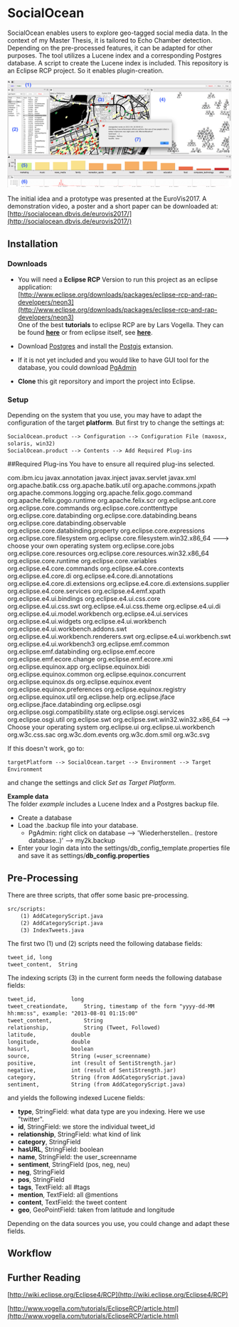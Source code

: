 # SocialOcean
SocialOcean enables users to explore geo-tagged social media data.
In the context of my Master Thesis, it is tailored to Echo Chamber detection.
Depending on the pre-processed features, it can be adapted for other purposes.
The tool utilizes a Lucene index and a corresponding Postgres database.
A script to create the Lucene index is included.
This repository is an Eclipse RCP project. So it enables plugin-creation.

![SocialOcean Tool Interface](./tool.png)


The initial idea and a prototype was presented at the EuroVis2017.
A demonstration video, a poster and a short paper can be downloaded at: [http://socialocean.dbvis.de/eurovis2017/](http://socialocean.dbvis.de/eurovis2017/)


## Installation

### Downloads

- You will need a **Eclipse RCP** Version to run this project as an eclipse application:  
[http://www.eclipse.org/downloads/packages/eclipse-rcp-and-rap-developers/neon3](http://www.eclipse.org/downloads/packages/eclipse-rcp-and-rap-developers/neon3)  
One of the best **tutorials** to eclipse RCP are by Lars Vogella. They can be found [**here**](http://www.vogella.com/tutorials/EclipseRCP/article.html)
or from eclipse itself, see [**here**](http://wiki.eclipse.org/Eclipse4/RCP).

- Download [Postgres](https://www.postgresql.org) and install the [Postgis](http://postgis.net) extansion.

- If it is not yet included and you would like to have GUI tool for the database, you could download [PgAdmin](https://www.pgadmin.org)


- **Clone** this git reporsitory and import the project into Eclipse.
### Setup

Depending on the system that you use, you may have to adapt the configuration of the target **platform**.
But first try to change the settings at:

	SocialOcean.product --> Configuration --> Configuration File (maxosx, solaris, win32)
	SocialOcean.product --> Contents --> Add Required Plug-ins

##Required Plug-ins
You have to ensure all required plug-ins selected.

com.ibm.icu
javax.annotation
javax.inject
javax.servlet
javax.xml
org.apache.batik.css
org.apache.batik.util
org.apache.commons.jxpath
org.apache.commons.logging
org.apache.felix.gogo.command
org.apache.felix.gogo.runtime
org.apache.felix.scr
org.eclipse.ant.core
org.eclipse.core.commands
org.eclipse.core.conttenttype
org.eclipse.core.databinding
org.eclipse.core.databinding.beans
org.eclipse.core.databinding.observable
org.eclipse.core.databinding.property
org.eclipse.core.expressions
org.eclipse.core.filesystem
org.eclipse.core.filesystem.win32.x86_64 ---> choose your own operating system
org.eclipse.core.jobs
org.eclipse.core.resources
org.eclipse.core.resources.win32.x86_64
org.eclipse.core.runtime
org.eclipse.core.variables
org.eclipse.e4.core.commands
org.eclipse.e4.core.contexts
org.eclipse.e4.core.di
org.eclipse.e4.core.di.annotations
org.eclipse.e4.core.di.extensions
org.eclipse.e4.core.di.extensions.supplier
org.eclipse.e4.core.services
org.eclipse.e4.emf.xpath
org.eclipse.e4.ui.bindings
org.eclipse.e4.ui.css.core
org.eclipse.e4.ui.css.swt
org.eclipse.e4.ui.css.theme
org.eclipse.e4.ui.di
org.eclipse.e4.ui.model.workbench
org.eclipse.e4.ui.services
org.eclipse.e4.ui.widgets
org.eclipse.e4.ui.workbench
org.eclipse.e4.ui.workbench.addons.swt
org.eclipse.e4.ui.workbench.renderers.swt
org.eclipse.e4.ui.workbench.swt
org.eclipse.e4.ui.workbench3
org.eclipse.emf.common
org.eclipse.emf.databinding
org.eclipse.emf.ecore
org.eclipse.emf.ecore.change
org.eclipse.emf.ecore.xmi
org.eclipse.equinox.app
org.eclipse.equinox.bidi
org.eclipse.equinox.common
org.eclipse.equinox.concurrent
org.eclipse.equinox.ds
org.eclipse.equinox.event
org.eclipse.equinox.preferences
org.eclipse.equinox.registry
org.eclipse.equinox.util
org.eclipse.help
org.eclipse.jface
org.eclipse.jface.databinding
org.eclipse.osgi
org.eclipse.osgi.compatibility.state
org.eclipse.osgi.services
org.eclipse.osgi.util
org.eclipse.swt
org.eclipse.swt.win32.win32.x86_64 --> Choose your operating system
org.eclipse.ui
org.eclipse.ui.workbench
org.w3c.css.sac
org.w3c.dom.events
org.w3c.dom.smil
org.w3c.svg


	
If this doesn't work, go to:

	targetPlatform --> SocialOcean.target --> Environment --> Target Environment
and change the settings and click *Set as Target Platform*.

**Example data**  
The folder *example* includes a Lucene Index and a Postgres backup file.

- Create a database
- Load the .backup file into your database.
	- PgAdmin: right click on database --> 'Wiederherstellen.. (restore database..)' --> my2k.backup 
- Enter your login data into the settings/db\_config\_template.properties file and save it as settings/**db\_config.properties**

## Pre-Processing

There are three scripts, that offer some basic pre-processing.

	src/scripts:
		(1) AddCategoryScript.java
		(2) AddCategoryScript.java
		(3) IndexTweets.java

The first two (1) und (2) scripts need the following database fields:

	tweet_id, long
	tweet_content,  String

The indexing scripts (3) in the current form needs the following database fields:

	tweet_id, 			long
	tweet_creationdate,		String, timestamp of the form "yyyy-dd-MM hh:mm:ss", example: "2013-08-01 01:15:00"
	tweet_content,			String
	relationship,			String (Tweet, Followed)
	latitude,			double
	longitude, 			double
	hasurl, 			boolean
	source, 			String (=user_screenname)
	positive, 			int (result of SentiStrength.jar)
	negative, 			int (result of SentiStrength.jar)
	category, 			String (from AddCategoryScript.java)
	sentiment, 			String (from AddCategoryScript.java)

and yields the following indexed Lucene fields:

- **type**, StringField: what data type are you indexing. Here we use "twitter".
- **id**, StringField: we store the individual tweet\_id
- **relationship**, StringField: what kind of link
- **category**, StringField
- **hasURL**, StringField: boolean
- **name**, StringField: the user\_screenname
- **sentiment**, StringField (pos, neg, neu)
- **neg**, StringField
- **pos**, StringField
- **tags**, TextField: all #tags
- **mention**, TextField: all @mentions
- **content**, TextField: the tweet content
- **geo**, GeoPointField: taken from latitude and longitude

Depending on the data sources you use, you could change and adapt these fields.


## Workflow


## Further Reading

[http://wiki.eclipse.org/Eclipse4/RCP](http://wiki.eclipse.org/Eclipse4/RCP)

[http://www.vogella.com/tutorials/EclipseRCP/article.html](http://www.vogella.com/tutorials/EclipseRCP/article.html)
